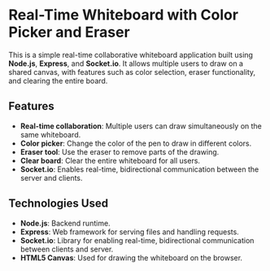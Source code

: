 # Real-Time Whiteboard with Color Picker and Eraser

This is a simple real-time collaborative whiteboard application built using **Node.js**, **Express**, and **Socket.io**. It allows multiple users to draw on a shared canvas, with features such as color selection, eraser functionality, and clearing the entire board.

## Features

- **Real-time collaboration**: Multiple users can draw simultaneously on the same whiteboard.
- **Color picker**: Change the color of the pen to draw in different colors.
- **Eraser tool**: Use the eraser to remove parts of the drawing.
- **Clear board**: Clear the entire whiteboard for all users.
- **Socket.io**: Enables real-time, bidirectional communication between the server and clients.

## Technologies Used

- **Node.js**: Backend runtime.
- **Express**: Web framework for serving files and handling requests.
- **Socket.io**: Library for enabling real-time, bidirectional communication between clients and server.
- **HTML5 Canvas**: Used for drawing the whiteboard on the browser.



